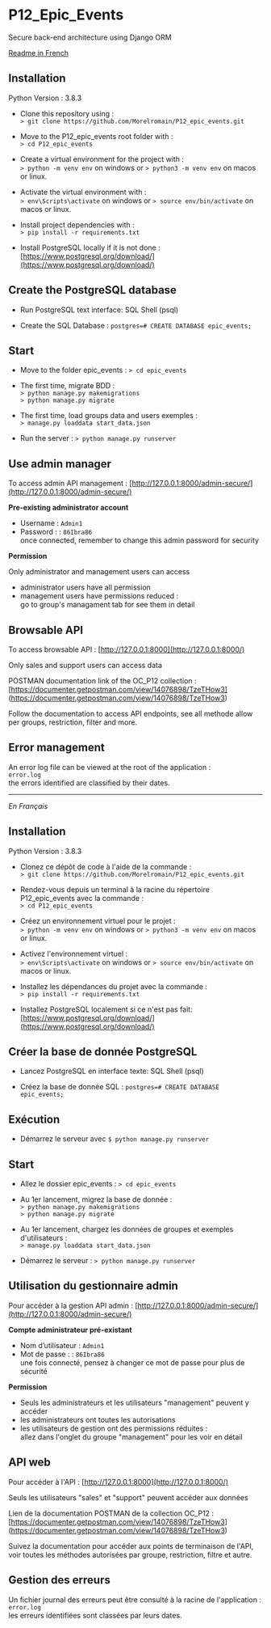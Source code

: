 # P12_Epic_Events
Secure back-end architecture using Django ORM

[Readme in French](#français)  

## Installation

Python Version : 3.8.3  

- Clone this repository using :  
`> git clone https://github.com/Morelromain/P12_epic_events.git`

- Move to the P12_epic_events root folder with :  
`> cd P12_epic_events`

- Create a virtual environment for the project with :  
`> python -m venv env` on windows or `> python3 -m venv env` on macos or linux.

- Activate the virtual environment with :  
`> env\Scripts\activate` on windows or `> source env/bin/activate` on macos or linux.

- Install project dependencies with :  
`> pip install -r requirements.txt`

- Install PostgreSQL locally if it is not done :  
[https://www.postgresql.org/download/](https://www.postgresql.org/download/)

## Create the PostgreSQL database

- Run PostgreSQL text interface: SQL Shell (psql)  

- Create the SQL Database : `postgres=# CREATE DATABASE epic_events;` 

## Start

- Move to the folder epic_events : `> cd epic_events`  

- The first time, migrate BDD :  
`> python manage.py makemigrations`  
`> python manage.py migrate`

- The first time, load groups data and users exemples :  
`> manage.py loaddata start_data.json`  

- Run the server : `> python manage.py runserver`

## Use admin manager 

To access admin API management : [http://127.0.0.1:8000/admin-secure/](http://127.0.0.1:8000/admin-secure/)

__Pre-existing administrator account__

- Username : `Admin1`
- Password : : `86Ibra86`  
once connected, remember to change this admin password for security

__Permission__

Only administrator and management users can access
- administrator users have all permission
- management users have permissions reduced :  
go to group's managament tab for see them in detail

## Browsable API

To access browsable API : [http://127.0.0.1:8000](http://127.0.0.1:8000/)

Only sales and support users can access data

POSTMAN documentation link of the OC_P12 collection :  
[https://documenter.getpostman.com/view/14076898/TzeTHow3]
(https://documenter.getpostman.com/view/14076898/TzeTHow3)

Follow the documentation to access API endpoints, 
see all methode allow per groups, restriction, filter and more.

## Error management

An error log file can be viewed at the root of the application :  
`error.log`  
the errors identified are classified by their dates.

---

<a name="français"></a>*En Français*

## Installation

Python Version : 3.8.3  

- Clonez ce dépôt de code à l'aide de la commande :   
`> git clone https://github.com/Morelromain/P12_epic_events.git`

- Rendez-vous depuis un terminal à la racine du répertoire P12_epic_events avec la commande :  
`> cd P12_epic_events`

- Créez un environnement virtuel pour le projet :  
`> python -m venv env` on windows or `> python3 -m venv env` on macos or linux.

- Activez l'environnement virtuel :  
`> env\Scripts\activate` on windows or `> source env/bin/activate` on macos or linux.

- Installez les dépendances du projet avec la commande :  
`> pip install -r requirements.txt`

- Installez PostgreSQL localement si ce n'est pas fait:  
[https://www.postgresql.org/download/](https://www.postgresql.org/download/)

## Créer la base de donnée PostgreSQL

- Lancez PostgreSQL en interface texte: SQL Shell (psql)  

- Créez la base de donnée SQL : `postgres=# CREATE DATABASE epic_events;` 

## Exécution

- Démarrez le serveur avec `$ python manage.py runserver`

## Start

- Allez le dossier epic_events : `> cd epic_events`  

- Au 1er lancement, migrez la base de donnée :  
`> python manage.py makemigrations`  
`> python manage.py migrate`

- Au 1er lancement, chargez les données de groupes et exemples d'utilisateurs :  
`> manage.py loaddata start_data.json`  

- Démarrez le serveur : `> python manage.py runserver`


## Utilisation du gestionnaire admin

Pour accéder à la gestion API admin : [http://127.0.0.1:8000/admin-secure/](http://127.0.0.1:8000/admin-secure/)

__Compte administrateur pré-existant__

- Nom d’utilisateur : `Admin1`  
- Mot de passe : : `86Ibra86`  
une fois connecté, pensez à changer ce mot de passe pour plus de sécurité

__Permission__

- Seuls les administrateurs et les utilisateurs "management" peuvent y accéder  
- les administrateurs ont toutes les autorisations  
- les utilisateurs de gestion ont des permissions réduites :  
allez dans l'onglet du groupe "management" pour les voir en détail

## API web

Pour accéder à l'API  : [http://127.0.0.1:8000](http://127.0.0.1:8000/)

Seuls les utilisateurs "sales" et "support" peuvent accéder aux données  

Lien de la documentation POSTMAN de la collection OC_P12 :  
[https://documenter.getpostman.com/view/14076898/TzeTHow3]
(https://documenter.getpostman.com/view/14076898/TzeTHow3)

Suivez la documentation pour accéder aux points de terminaison de l'API, 
voir toutes les méthodes autorisées par groupe, restriction, filtre et autre.

## Gestion des erreurs

Un fichier journal des erreurs peut être consulté à la racine de l'application :  
`error.log`  
les erreurs identifiées sont classées par leurs dates.
